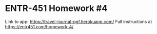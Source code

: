 # ENTR-451 Homework #4
Link to app: https://travel-journal-pgf.herokuapp.com/
Full instructions at https://entr451.com/homework-4/
